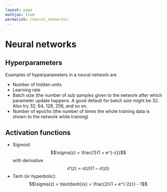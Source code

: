 ```yaml
---
layout: page
mathjax: true
permalink: /neural_networks/
---
```

# Neural networks

## Hyperparameters 
Examples of hyperparameters in a neural network are
- Number of hidden units
- Learning rate
- Batch size (the number of sub samples given to the network after which parameter update happens. A good default for batch size might be 32. Also try 32, 64, 128, 256, and so on.
- Number of epochs (the number of times the whole training data is shown to the network while training)


## Activation functions

- Sigmoid: 
$$\sigma(z) = \frac{1}{1 + e^{-z}}$$ 
with derivative 
$$\sigma'(z) = \sigma(z) ( 1 - \sigma(z))$$
- Tanh (or hyperbolic): 
$$\sigma(z) = \text{tanh}(x) = \frac{2}{1 + e^{-2z}} - 1$$
